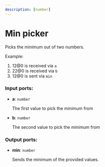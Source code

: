 ```yaml
---
description: [number]
---
```


# Min picker

Picks the minimum out of two numbers.

Example:

1. 12@0 is received via `a`
2. 22@0 is received via `b`
3. 12@0 is sent via `min`

### Input ports:

* __a__: ` number `

    The first value to pick the minimum from


* __b__: ` number `

    The second value to pick the minimum from

### Output ports:

* __min__: ` number `

    Sends the minimum of the provided values.

